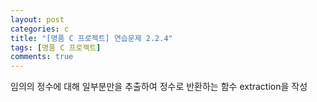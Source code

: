 ```yaml
---
layout: post
categories: c
title: "[명품 C 프로젝트] 연습문제 2.2.4"
tags: [명품 C 프로젝트]
comments: true
---
```


임의의 정수에 대해 일부분만을 추출하여 정수로 반환하는 함수 extraction을 작성

<script src="https://gist.github.com/Junhyeon2/456481ff870834e63a0e5894f253656e.js"></script>
